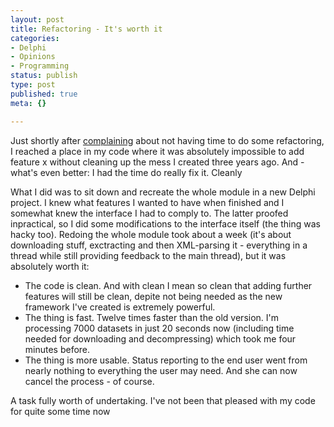 ```yaml
---
layout: post
title: Refactoring - It's worth it
categories:
- Delphi
- Opinions
- Programming
status: publish
type: post
published: true
meta: {}

---
```

<p>
Just shortly after <a href="http://www.gnegg.ch/archives/146-Refactoring-If-only-Id-had-time.html">complaining</a> about not having time to do some refactoring, I reached a place in my code where it was absolutely impossible to add feature x without cleaning up the mess I created three years ago. And - what's even better: I had the time do really fix it. Cleanly</p>
<p>
What I did was to sit down and recreate the whole module in a new Delphi project. I  knew what features I wanted to have when finished and I somewhat knew the interface I had to comply to. The latter proofed inpractical, so I did some modifications to the interface itself (the thing was hacky too). Redoing the whole module took about a week (it's about downloading stuff, exctracting and then XML-parsing it - everything in a thread while still providing feedback to the main thread), but it was absolutely worth it:</p>
 <ul>
  <li>The code is clean. And with clean I mean so clean that adding further features will still be clean, depite not being needed as the new framework I've created is extremely powerful.</li>
  <li>The thing is fast. Twelve times faster than the old version. I'm processing 7000 datasets in just 20 seconds now (including time needed for downloading and decompressing) which took me four minutes before.</li>
  <li>The thing is more usable. Status reporting to the end user went from nearly nothing to everything the user may need. And she can now cancel the process - of course.</li>
</ul>
<p>A task fully worth of undertaking. I've not been that pleased with my code for quite some time now</p>
